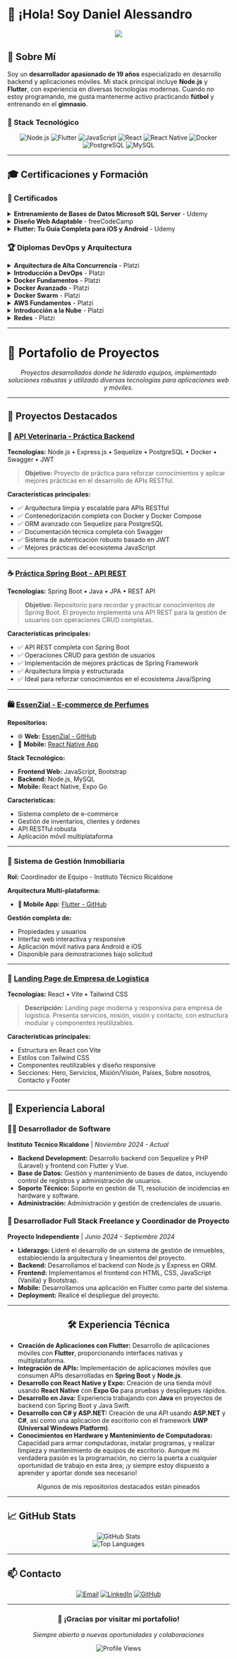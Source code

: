 # 👋 ¡Hola! Soy Daniel Alessandro

<div align="center">
  <img src="https://readme-typing-svg.herokuapp.com/?lines=Desarrollador+Full+Stack;Backend+%26+Mobile+Developer;Node.js+%26+Flutter+Enthusiast&font=Fira%20Code&center=true&width=440&height=45&color=f75c7e&vCenter=true&size=22">
</div>

## 💬 Sobre Mí

Soy un **desarrollador apasionado de 19 años** especializado en desarrollo backend y aplicaciones móviles. Mi stack principal incluye **Node.js** y **Flutter**, con experiencia en diversas tecnologías modernas. Cuando no estoy programando, me gusta mantenerme activo practicando **fútbol** y entrenando en el **gimnasio**.

### 🔧 Stack Tecnológico

<div align="center">

![Node.js](https://img.shields.io/badge/-Node.js-339933?style=for-the-badge&logo=node.js&logoColor=white)
![Flutter](https://img.shields.io/badge/-Flutter-02569B?style=for-the-badge&logo=flutter&logoColor=white)
![JavaScript](https://img.shields.io/badge/-JavaScript-F7DF1E?style=for-the-badge&logo=javascript&logoColor=black)
![React](https://img.shields.io/badge/-React-61DAFB?style=for-the-badge&logo=react&logoColor=black)
![React Native](https://img.shields.io/badge/-React%20Native-61DAFB?style=for-the-badge&logo=react&logoColor=black)
![Docker](https://img.shields.io/badge/-Docker-2496ED?style=for-the-badge&logo=docker&logoColor=white)
![PostgreSQL](https://img.shields.io/badge/-PostgreSQL-336791?style=for-the-badge&logo=postgresql&logoColor=white)
![MySQL](https://img.shields.io/badge/-MySQL-4479A1?style=for-the-badge&logo=mysql&logoColor=white)

</div>

---

## 🎓 Certificaciones y Formación

### 📜 Certificados
<details>
<summary><strong>Entrenamiento de Bases de Datos Microsoft SQL Server</strong> - Udemy</summary>
<br>
<img src="https://github.com/Danie0822/Danie0822/raw/main/Certificados/Certificado%20de%20sql%20server.jpg" alt="Certificado SQL Server" width="500">
</details>

<details>
<summary><strong>Diseño Web Adaptable</strong> - freeCodeCamp</summary>
<br>
<img src="https://github.com/Danie0822/Danie0822/raw/main/Certificados/Certificado%20de%20dise%C3%B1o%20web.jpg" alt="Certificado Diseño Web" width="500">
</details>

<details>
<summary><strong>Flutter: Tu Guía Completa para iOS y Android</strong> - Udemy</summary>
<br>
<img src="https://github.com/Danie0822/Danie0822/raw/main/Certificados/Certificado%20de%20flutter.jpg" alt="Certificado Flutter" width="500">
</details>

### 🏆 Diplomas DevOps y Arquitectura
<details>
<summary><strong>Arquitectura de Alta Concurrencia</strong> - Platzi</summary>
<br>
📄 <a href="https://github.com/Danie0822/Danie0822/raw/main/Certificados/diploma-arquitectura-alta-concurrencia.pdf" target="_blank">Ver Diploma PDF</a>
</details>

<details>
<summary><strong>Introducción a DevOps</strong> - Platzi</summary>
<br>
📄 <a href="https://github.com/Danie0822/Danie0822/raw/main/Certificados/diploma-introduccion-devops.pdf" target="_blank">Ver Diploma PDF</a>
</details>

<details>
<summary><strong>Docker Fundamentos</strong> - Platzi</summary>
<br>
📄 <a href="https://github.com/Danie0822/Danie0822/raw/main/Certificados/diploma-docker-fundamentos.pdf" target="_blank">Ver Diploma PDF</a>
</details>

<details>
<summary><strong>Docker Avanzado</strong> - Platzi</summary>
<br>
📄 <a href="https://github.com/Danie0822/Danie0822/raw/main/Certificados/diploma-docker-avanzado.pdf" target="_blank">Ver Diploma PDF</a>
</details>

<details>
<summary><strong>Docker Swarm</strong> - Platzi</summary>
<br>
📄 <a href="https://github.com/Danie0822/Danie0822/raw/main/Certificados/diploma-docker-swarm.pdf" target="_blank">Ver Diploma PDF</a>
</details>

<details>
<summary><strong>AWS Fundamentos</strong> - Platzi</summary>
<br>
📄 <a href="https://github.com/Danie0822/Danie0822/raw/main/Certificados/diploma-aws-fundamentos.pdf" target="_blank">Ver Diploma PDF</a>
</details>

<details>
<summary><strong>Introducción a la Nube</strong> - Platzi</summary>
<br>
📄 <a href="https://github.com/Danie0822/Danie0822/raw/main/Certificados/diploma-intro-nube.pdf" target="_blank">Ver Diploma PDF</a>
</details>

<details>
<summary><strong>Redes</strong> - Platzi</summary>
<br>
📄 <a href="https://github.com/Danie0822/Danie0822/raw/main/Certificados/diploma-redes.pdf" target="_blank">Ver Diploma PDF</a>
</details>


---

# 🚀 Portafolio de Proyectos

<div align="center">
  <em>Proyectos desarrollados donde he liderado equipos, implementado soluciones robustas y utilizado diversas tecnologías para aplicaciones web y móviles.</em>
</div>

---

## 📌 Proyectos Destacados

### 🐾 [API Veterinaria - Práctica Backend](https://github.com/Danie0822/veterinaria_api.git)
**Tecnologías:** Node.js • Express.js • Sequelize • PostgreSQL • Docker • Swagger • JWT

> **Objetivo:** Proyecto de práctica para reforzar conocimientos y aplicar mejores prácticas en el desarrollo de APIs RESTful.

**Características principales:**
- ✅ Arquitectura limpia y escalable para APIs RESTful
- ✅ Contenedorización completa con Docker y Docker Compose
- ✅ ORM avanzado con Sequelize para PostgreSQL
- ✅ Documentación técnica completa con Swagger
- ✅ Sistema de autenticación robusto basado en JWT
- ✅ Mejores prácticas del ecosistema JavaScript

---

### ☕ [Práctica Spring Boot - API REST](https://github.com/Danie0822/practica-spring-boot)
**Tecnologías:** Spring Boot • Java • JPA • REST API

> **Objetivo:** Repositorio para recordar y practicar conocimientos de Spring Boot. El proyecto implementa una API REST para la gestión de usuarios con operaciones CRUD completas.

**Características principales:**
- ✅ API REST completa con Spring Boot
- ✅ Operaciones CRUD para gestión de usuarios
- ✅ Implementación de mejores prácticas de Spring Framework
- ✅ Arquitectura limpia y estructurada
- ✅ Ideal para reforzar conocimientos en el ecosistema Java/Spring

---

### 🛍️ [EssenZial - E-commerce de Perfumes](https://github.com/Danie0822/EssenZial)
**Repositorios:**
- 🌐 **Web:** [EssenZial - GitHub](https://github.com/Danie0822/EssenZial)
- 📱 **Mobile:** [React Native App](https://github.com/Danie0822/tienda_react)

**Stack Tecnológico:**
- **Frontend Web:** JavaScript, Bootstrap
- **Backend:** Node.js, MySQL
- **Mobile:** React Native, Expo Go

**Características:**
- Sistema completo de e-commerce
- Gestión de inventarios, clientes y órdenes
- API RESTful robusta
- Aplicación móvil multiplataforma

---

### 🏢 Sistema de Gestión Inmobiliaria
**Rol:** Coordinador de Equipo - Instituto Técnico Ricaldone

**Arquitectura Multi-plataforma:**
- **📱 Mobile App:** [Flutter - GitHub](https://github.com/Danie0822/habbit_mobil_flutter.git)

**Gestión completa de:**
- Propiedades y usuarios
- Interfaz web interactiva y responsive
- Aplicación móvil nativa para Android e iOS
- Disponible para demostraciones bajo solicitud


---

### 🚚 [Landing Page de Empresa de Logística](https://github.com/Danie0822/landing-page)
**Tecnologías:** React • Vite • Tailwind CSS

> **Descripción:** Landing page moderna y responsiva para empresa de logística. Presenta servicios, misión, visión y contacto, con estructura modular y componentes reutilizables.

**Características principales:**
- Estructura en React con Vite
- Estilos con Tailwind CSS
- Componentes reutilizables y diseño responsive
- Secciones: Hero, Servicios, Misión/Visión, Países, Sobre nosotros, Contacto y Footer


---

## 💼 Experiencia Laboral

### 👨‍💻 Desarrollador de Software
**Instituto Técnico Ricaldone** | *Noviembre 2024 - Actual*

- **Backend Development:** Desarrollo backend con Sequelize y PHP (Laravel) y frontend con Flutter y Vue.
- **Base de Datos:** Gestión y mantenimiento de bases de datos, incluyendo control de registros y administración de usuarios.
- **Soporte Técnico:** Soporte en gestión de TI, resolución de incidencias en hardware y software.
- **Administración:** Administración y gestión de credenciales de usuario.

### 🚀 Desarrollador Full Stack Freelance y Coordinador de Proyecto
**Proyecto Independiente** | *Junio 2024 - Septiembre 2024*

- **Liderazgo:** Lideré el desarrollo de un sistema de gestión de inmuebles, estableciendo la arquitectura y lineamientos del proyecto.
- **Backend:** Desarrollamos el backend con Node.js y Express en ORM.
- **Frontend:** Implementamos el frontend con HTML, CSS, JavaScript (Vanilla) y Bootstrap.
- **Mobile:** Desarrollamos una aplicación en Flutter como parte del sistema.
- **Deployment:** Realicé el despliegue del proyecto.

---

<h2 align="center">🛠️ Experiencia Técnica</h2>

<ul>
  <li>
    <strong>Creación de Aplicaciones con Flutter:</strong> Desarrollo de aplicaciones móviles con <strong>Flutter</strong>, proporcionando interfaces nativas y multiplataforma.
  </li>
  <li>
    <strong>Integración de APIs:</strong> Implementación de aplicaciones móviles que consumen APIs desarrolladas en <strong>Spring Boot</strong> y <strong>Node.js</strong>.
  </li>
  <li>
    <strong>Desarrollo con React Native y Expo:</strong> Creación de una tienda móvil usando <strong>React Native</strong> con <strong>Expo Go</strong> para pruebas y despliegues rápidos.
  </li>
  <li>
    <strong>Desarrollo en Java:</strong> Experiencia trabajando con <strong>Java</strong> en proyectos de backend con Spring Boot y Java Swift.
  </li>
 <li>
    <strong>Desarrollo con C# y ASP.NET:</strong> Creación de una API usando <strong>ASP.NET</strong> y <strong>C#</strong>, así como una aplicacion de escritorio con el framework <strong>UWP (Universal Windows Platform)</strong>.
</li>

<li>
  <strong>Conocimientos en Hardware y Mantenimiento de Computadoras:</strong> Capacidad para armar computadoras, instalar programas, y realizar limpieza y mantenimiento de equipos de escritorio. Aunque mi verdadera pasión es la programación, no cierro la puerta a cualquier oportunidad de trabajo en esta área; ¡y siempre estoy dispuesto a aprender y aportar donde sea necesario!
</li>
</ul>

<p align="center">
  Algunos de mis repositorios destacados están pineados
</p>

---

## 📈 GitHub Stats

<div align="center">
  <img src="https://github-readme-stats.vercel.app/api?username=Danie0822&show_icons=true&theme=radical&hide_border=true&bg_color=0D1117" alt="GitHub Stats" />
</div>

<div align="center">
  <img src="https://github-readme-stats.vercel.app/api/top-langs/?username=Danie0822&layout=compact&theme=radical&hide_border=true&bg_color=0D1117" alt="Top Languages" />
</div>

---

## 📫 Contacto

<div align="center">
  
[![Email](https://img.shields.io/badge/-alessandromorales0822@gmail.com-D14836?style=for-the-badge&logo=gmail&logoColor=white)](mailto:alessandromorales0822@gmail.com)
[![LinkedIn](https://img.shields.io/badge/-Daniel%20Morales-0077B5?style=for-the-badge&logo=linkedin&logoColor=white)](https://www.linkedin.com/in/daniel-morales-694748263/)
[![GitHub](https://img.shields.io/badge/-Danie0822-181717?style=for-the-badge&logo=github&logoColor=white)](https://github.com/Danie0822)

</div>

---

<div align="center">
  <h3>🙌 ¡Gracias por visitar mi portafolio!</h3>
  <p><em>Siempre abierto a nuevas oportunidades y colaboraciones</em></p>
  
  <img src="https://komarev.com/ghpvc/?username=Danie0822&color=blueviolet&style=for-the-badge" alt="Profile Views" />
</div>
